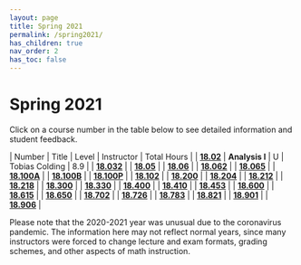 ```yaml
---
layout: page
title: Spring 2021
permalink: /spring2021/
has_children: true
nav_order: 2
has_toc: false
---
```


# Spring 2021

Click on a course number in the table below to see detailed information and student feedback.

| Number                                   | Title          | Level | Instructor     | Total Hours |
| [**18.02**](/18.02-spring-2021.html)     | **Analysis I** | U     | Tobias Colding | 8.9         |
| [**18.032**](/18.032-spring-2021.html) |
| [**18.05**](/18.05-spring-2021.html) |
| [**18.06**](/18.06-spring-2021.html) |
| [**18.062**](/18.062-spring-2021.html) |
| [**18.065**](/18.065-spring-2021.html) |
| [**18.100A**](/18.100A-spring-2021html) |
| [**18.100B**](/18.100B-spring-2021html) |
| [**18.100P**](/18.100P-spring-2021html) |
| [**18.102**](/18.102-spring-2021.html) |
| [**18.200**](/18.200-spring-2021.html) |
| [**18.204**](/18.204-spring-2021.html) |
| [**18.212**](/18.212-spring-2021.html) |
| [**18.218**](/18.218-spring-2021.html) |
| [**18.300**](/18.300-spring-2021.html) |
| [**18.330**](/18.330-spring-2021.html) |
| [**18.400**](/18.400-spring-2021.html) |
| [**18.410**](/18.410-spring-2021.html) |
| [**18.453**](/18.453-spring-2021.html) |
| [**18.600**](/18.600-spring-2021.html) |
| [**18.615**](/18.615-spring-2021.html) |
| [**18.650**](/18.650-spring-2021.html) |
| [**18.702**](/18.702-spring-2021.html) |
| [**18.726**](/18.726-spring-2021.html) |
| [**18.783**](/18.783-spring-2021.html) |
| [**18.821**](/18.821-spring-2021.html) |
| [**18.901**](/18.901-spring-2021.html) |
| [**18.906**](/18.906-spring-2021.html) |

<!-- | Number                                   | Title          | Level | Instructor     | Total Hours |
| :--------------------------------------- | :------------- | :---- | -------------- | ----------- |
| [**18.100B**](/18.100B-spring-2021.html) | **Analysis I** | U     | Tobias Colding | 8.9         |
| [**18.100B**](/18.100B-spring-2021.html) | **Analysis I** | U     | Tobias Colding | 8.9         |
| [**18.100B**](/18.100B-spring-2021.html) | **Analysis I** | U     | Tobias Colding | 8.9         |
| [**18.100B**](/18.100B-spring-2021.html) | **Analysis I** | U     | Tobias Colding | 8.9         |
| [**18.100B**](/18.100B-spring-2021.html) | **Analysis I** | U     | Tobias Colding | 8.9         |
| [**18.100B**](/18.100B-spring-2021.html) | **Analysis I** | U     | Tobias Colding | 8.9         |
| [**18.100B**](/18.100B-spring-2021.html) | **Analysis I** | U     | Tobias Colding | 8.9         |
| [**18.100B**](/18.100B-spring-2021.html) | **Analysis I** | U     | Tobias Colding | 8.9         |
| [**18.100B**](/18.100B-spring-2021.html) | **Analysis I** | U     | Tobias Colding | 8.9         |
| [**18.100B**](/18.100B-spring-2021.html) | **Analysis I** | U     | Tobias Colding | 8.9         |
| [**18.100B**](/18.100B-spring-2021.html) | **Analysis I** | U     | Tobias Colding | 8.9         |
| [**18.100B**](/18.100B-spring-2021.html) | **Analysis I** | U     | Tobias Colding | 8.9         | -->

<!-- _For a PDF version of this semester's underground guide, click [**here**](/assets/files/Underground_Guide_Fall2020.pdf)._ -->

Please note that the 2020-2021 year was unusual due to the coronavirus pandemic. The information here may not reflect normal years, since many instructors were forced to change lecture and exam formats, grading schemes, and other aspects of math instruction.
